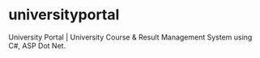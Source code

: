 # universityportal
University Portal | University Course & Result Management System
using C#, ASP Dot Net.

